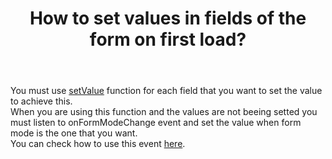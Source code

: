 ---
layout: single
title: "How to set values in fields of the form on first load?"
body: "
You must use <a href='../components/input/overview/api'>setValue</a> function for each field that you want to set the value to achieve this.<br/>
When you are using this function and the values are not beeing setted you must listen to onFormModeChange event and set the value when form mode is the one that you want.<br/>
You can check how to use this event <a href='../components/form/#modes'>here</a>.
"
---